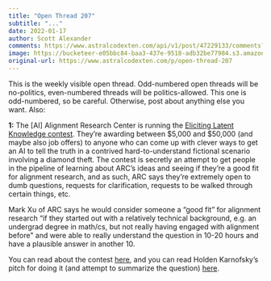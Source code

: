 ```yaml
---
title: "Open Thread 207"
subtitle: "..."
date: 2022-01-17
author: Scott Alexander
comments: https://www.astralcodexten.com/api/v1/post/47229133/comments?&all_comments=true
image: https://bucketeer-e05bbc84-baa3-437e-9518-adb32be77984.s3.amazonaws.com/public/images/438bb0ae-ff3b-4365-a611-b4a5741b5279_496x341.png
original-url: https://www.astralcodexten.com/p/open-thread-207
---
```

This is the weekly visible open thread. Odd-numbered open threads will be no-politics, even-numbered threads will be politics-allowed. This one is odd-numbered, so be careful. Otherwise, post about anything else you want. Also:

**1:** The [AI] Alignment Research Center is running the [Eliciting Latent Knowledge contest](https://www.lesswrong.com/posts/QEYWkRoCn4fZxXQAY/prizes-for-elk-proposals). They’re awarding between $5,000 and $50,000 (and maybe also job offers) to anyone who can come up with clever ways to get an AI to tell the truth in a contrived hard-to-understand fictional scenario involving a diamond theft. The contest is secretly an attempt to get people in the pipeline of learning about ARC’s ideas and seeing if they’re a good fit for alignment research, and as such, ARC says they’re extremely open to dumb questions, requests for clarification, requests to be walked through certain things, etc. 

Mark Xu of ARC says he would consider someone a “good fit” for alignment research “if they started out with a relatively technical background, e.g. an undergrad degree in math/cs, but not really having engaged with alignment before" and were able to really understand the question in 10-20 hours and have a plausible answer in another 10. 

You can read about the contest [here](https://www.lesswrong.com/posts/QEYWkRoCn4fZxXQAY/prizes-for-elk-proposals), and you can read Holden Karnofsky’s pitch for doing it (and attempt to summarize the question) [here](https://forum.effectivealtruism.org/posts/Q2BJnpNh8e6RAWFnm/consider-trying-the-elk-contest-i-am).
